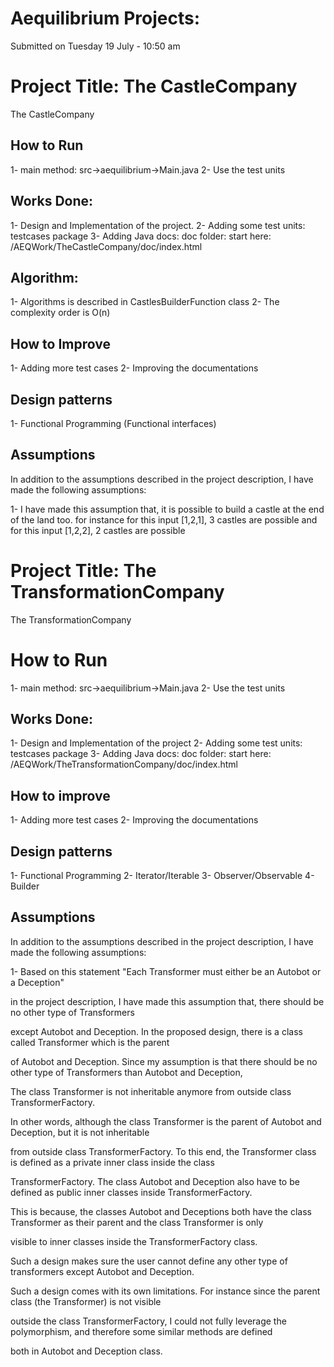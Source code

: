 # Aequilibrium Projects: 
Submitted on Tuesday 19 July - 10:50 am

# Project Title: The CastleCompany
The CastleCompany

## How to Run
1- main method: src->aequilibrium->Main.java
2- Use the test units

## Works Done:
1- Design and Implementation of the project. 
2- Adding some test units: testcases package
3- Adding Java docs: doc folder: start here: /AEQWork/TheCastleCompany/doc/index.html

## Algorithm:
1- Algorithms is described in CastlesBuilderFunction class
2- The complexity order is O(n)

## How to Improve
1- Adding more test cases
2- Improving the documentations


## Design patterns
1- Functional Programming (Functional interfaces)

## Assumptions
In addition to the assumptions described in the project description, I have 
made the following assumptions:

1- I have made this assumption that, it is possible to build a castle at the end of the land too.
for instance for this input [1,2,1], 3 castles are possible
and for this input [1,2,2], 2 castles are possible


# Project Title: The TransformationCompany
The TransformationCompany

# How to Run
1- main method: src->aequilibrium->Main.java
2- Use the test units

## Works Done: 
1- Design and Implementation of the project
2- Adding some test units: testcases package
3- Adding Java docs: doc folder: start here: /AEQWork/TheTransformationCompany/doc/index.html

## How to improve
1- Adding more test cases
2- Improving the documentations

## Design patterns
1- Functional Programming
2- Iterator/Iterable
3- Observer/Observable
4- Builder

## Assumptions
In addition to the assumptions described in the project description, I have 
made the following assumptions:

1- Based on this statement "Each Transformer must either be an Autobot or a Deception"

in the project description, I have made this assumption that, there should be no other type of Transformers

except Autobot and Deception. In the proposed design, there is a class called Transformer which is the parent

of Autobot and Deception. Since my assumption is that there should be no other type of Transformers than Autobot and Deception,

The class Transformer is not inheritable anymore from outside class TransformerFactory.

In other words, although the class Transformer is the parent of Autobot and Deception, but it is not inheritable

from outside class TransformerFactory. To this end, the Transformer class is defined as a private inner class inside the class

TransformerFactory. The class Autobot and Deception also have to be defined as public inner classes inside TransformerFactory.

This is because, the classes Autobot and Deceptions both have the class Transformer as their parent and the class Transformer is only

visible to inner classes inside the TransformerFactory class.


Such a design makes sure the user cannot define any other type of transformers except Autobot and Deception.

Such a design comes with its own limitations. For instance since the parent class (the Transformer) is not visible

outside the class TransformerFactory, I could not fully leverage the polymorphism, and therefore some similar methods are defined

both in Autobot and Deception class. 
